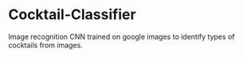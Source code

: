 # Cocktail-Classifier
Image recognition CNN trained on google images to identify types of cocktails from images.
